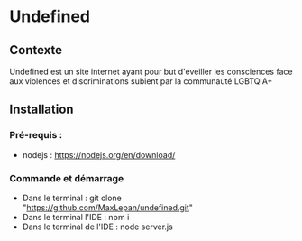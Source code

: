 # Undefined

## Contexte

Undefined est un site internet ayant pour but d'éveiller les consciences face aux violences et discriminations subient par la communauté LGBTQIA+

## Installation

### Pré-requis :

- nodejs : https://nodejs.org/en/download/

### Commande et démarrage

- Dans le terminal : git clone "https://github.com/MaxLepan/undefined.git"
- Dans le terminal l'IDE : npm i
- Dans le terminal de l'IDE : node server.js
